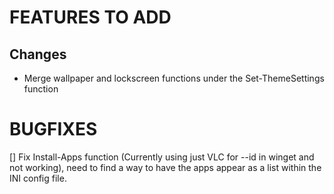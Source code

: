 # FEATURES TO ADD

## Changes
- Merge wallpaper and lockscreen functions under the Set-ThemeSettings function

# BUGFIXES
[] Fix Install-Apps function (Currently using just VLC for --id in winget and not working), need to find a way to have the apps appear as a list within the INI config file.

